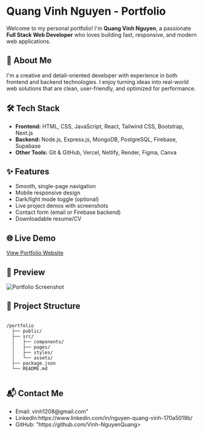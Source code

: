 <h1>Quang Vinh Nguyen - Portfolio</h1>

  <p>Welcome to my personal portfolio! I'm <strong>Quang Vinh Nguyen</strong>, a passionate <strong>Full Stack Web Developer</strong> who loves building fast, responsive, and modern web applications.</p>

  <h2>🚀 About Me</h2>
  <p>I'm a creative and detail-oriented developer with experience in both frontend and backend technologies. I enjoy turning ideas into real-world web solutions that are clean, user-friendly, and optimized for performance.</p>

  <h2>🛠️ Tech Stack</h2>
  <ul>
    <li><strong>Frontend:</strong> HTML, CSS, JavaScript, React, Tailwind CSS, Bootstrap, Next.js</li>
    <li><strong>Backend:</strong> Node.js, Express.js, MongoDB, PostgreSQL, Firebase, Supabase</li>
    <li><strong>Other Tools:</strong> Git & GitHub, Vercel, Netlify, Render, Figma, Canva</li>
  </ul>

  <h2>✨ Features</h2>
  <ul>
    <li>Smooth, single-page navigation</li>
    <li>Mobile responsive design</li>
    <li>Dark/light mode toggle (optional)</li>
    <li>Live project demos with screenshots</li>
    <li>Contact form (email or Firebase backend)</li>
    <li>Downloadable resume/CV</li>
  </ul>

  <h2>🌐 Live Demo</h2>
  <p><a href="https://your-portfolio-link.com" target="_blank">View Portfolio Website</a></p>

  <h2>📸 Preview</h2>
  <p><img src="screenshot.png" alt="Portfolio Screenshot"></p>

  <h2>📁 Project Structure</h2>
  <pre><code>
/portfolio
  ├── public/
  ├── src/
  │   ├── components/
  │   ├── pages/
  │   ├── styles/
  │   └── assets/
  ├── package.json
  └── README.md
  </code></pre>

  <h2>📬 Contact Me</h2>
  <ul>
    <li>Email: vinh1208@gmail.com"</li>
    <li>LinkedIn:https://www.linkedin.com/in/nguyen-quang-vinh-170a5019b/</li>
    <li>GitHub: "https://github.com/Vinh-NguyenQuang></li>
  </ul>
